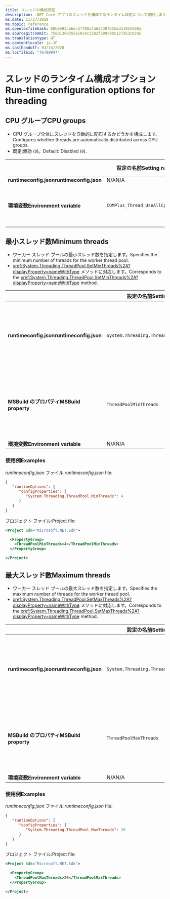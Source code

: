 ```yaml
---
title: スレッドの構成設定
description: .NET Core アプリのスレッドを構成するランタイム設定について説明します。
ms.date: 11/27/2019
ms.topic: reference
ms.openlocfilehash: 68b8e93ca6ec3f708a7a627307655ada1955500a
ms.sourcegitcommit: 7588136e355e10cbc2582f389c90c127363c02a5
ms.translationtype: HT
ms.contentlocale: ja-JP
ms.lasthandoff: 03/14/2020
ms.locfileid: "76789847"
---
```

# <a name="run-time-configuration-options-for-threading"></a><span data-ttu-id="4ddac-103">スレッドのランタイム構成オプション</span><span class="sxs-lookup"><span data-stu-id="4ddac-103">Run-time configuration options for threading</span></span>

## <a name="cpu-groups"></a><span data-ttu-id="4ddac-104">CPU グループ</span><span class="sxs-lookup"><span data-stu-id="4ddac-104">CPU groups</span></span>

- <span data-ttu-id="4ddac-105">CPU グループ全体にスレッドを自動的に配布するかどうかを構成します。</span><span class="sxs-lookup"><span data-stu-id="4ddac-105">Configures whether threads are automatically distributed across CPU groups.</span></span>
- <span data-ttu-id="4ddac-106">既定:無効 (`0`)。</span><span class="sxs-lookup"><span data-stu-id="4ddac-106">Default: Disabled (`0`).</span></span>

| | <span data-ttu-id="4ddac-107">設定の名前</span><span class="sxs-lookup"><span data-stu-id="4ddac-107">Setting name</span></span> | <span data-ttu-id="4ddac-108">値</span><span class="sxs-lookup"><span data-stu-id="4ddac-108">Values</span></span> |
| - | - | - |
| <span data-ttu-id="4ddac-109">**runtimeconfig.json**</span><span class="sxs-lookup"><span data-stu-id="4ddac-109">**runtimeconfig.json**</span></span> | <span data-ttu-id="4ddac-110">N/A</span><span class="sxs-lookup"><span data-stu-id="4ddac-110">N/A</span></span> | <span data-ttu-id="4ddac-111">N/A</span><span class="sxs-lookup"><span data-stu-id="4ddac-111">N/A</span></span> |
| <span data-ttu-id="4ddac-112">**環境変数**</span><span class="sxs-lookup"><span data-stu-id="4ddac-112">**Environment variable**</span></span> | `COMPlus_Thread_UseAllCpuGroups` | <span data-ttu-id="4ddac-113">`0` - 無効</span><span class="sxs-lookup"><span data-stu-id="4ddac-113">`0` - disabled</span></span><br/><span data-ttu-id="4ddac-114">`1` - 有効</span><span class="sxs-lookup"><span data-stu-id="4ddac-114">`1` - enabled</span></span> |

## <a name="minimum-threads"></a><span data-ttu-id="4ddac-115">最小スレッド数</span><span class="sxs-lookup"><span data-stu-id="4ddac-115">Minimum threads</span></span>

- <span data-ttu-id="4ddac-116">ワーカー スレッド プールの最小スレッド数を指定します。</span><span class="sxs-lookup"><span data-stu-id="4ddac-116">Specifies the minimum number of threads for the worker thread pool.</span></span>
- <span data-ttu-id="4ddac-117"><xref:System.Threading.ThreadPool.SetMinThreads%2A?displayProperty=nameWithType> メソッドに対応します。</span><span class="sxs-lookup"><span data-stu-id="4ddac-117">Corresponds to the <xref:System.Threading.ThreadPool.SetMinThreads%2A?displayProperty=nameWithType> method.</span></span>

| | <span data-ttu-id="4ddac-118">設定の名前</span><span class="sxs-lookup"><span data-stu-id="4ddac-118">Setting name</span></span> | <span data-ttu-id="4ddac-119">値</span><span class="sxs-lookup"><span data-stu-id="4ddac-119">Values</span></span> |
| - | - | - |
| <span data-ttu-id="4ddac-120">**runtimeconfig.json**</span><span class="sxs-lookup"><span data-stu-id="4ddac-120">**runtimeconfig.json**</span></span> | `System.Threading.ThreadPool.MinThreads` | <span data-ttu-id="4ddac-121">最小スレッド数を表す整数</span><span class="sxs-lookup"><span data-stu-id="4ddac-121">An integer that represents the minimum number of threads</span></span> |
| <span data-ttu-id="4ddac-122">**MSBuild のプロパティ**</span><span class="sxs-lookup"><span data-stu-id="4ddac-122">**MSBuild property**</span></span> | `ThreadPoolMinThreads` | <span data-ttu-id="4ddac-123">最小スレッド数を表す整数</span><span class="sxs-lookup"><span data-stu-id="4ddac-123">An integer that represents the minimum number of threads</span></span> |
| <span data-ttu-id="4ddac-124">**環境変数**</span><span class="sxs-lookup"><span data-stu-id="4ddac-124">**Environment variable**</span></span> | <span data-ttu-id="4ddac-125">N/A</span><span class="sxs-lookup"><span data-stu-id="4ddac-125">N/A</span></span> | <span data-ttu-id="4ddac-126">N/A</span><span class="sxs-lookup"><span data-stu-id="4ddac-126">N/A</span></span> |

### <a name="examples"></a><span data-ttu-id="4ddac-127">使用例</span><span class="sxs-lookup"><span data-stu-id="4ddac-127">Examples</span></span>

<span data-ttu-id="4ddac-128">*runtimeconfig.json* ファイル:</span><span class="sxs-lookup"><span data-stu-id="4ddac-128">*runtimeconfig.json* file:</span></span>

```json
{
   "runtimeOptions": {
      "configProperties": {
         "System.Threading.ThreadPool.MinThreads": 4
      }
   }
}
```

<span data-ttu-id="4ddac-129">プロジェクト ファイル:</span><span class="sxs-lookup"><span data-stu-id="4ddac-129">Project file:</span></span>

```xml
<Project Sdk="Microsoft.NET.Sdk">

  <PropertyGroup>
    <ThreadPoolMinThreads>4</ThreadPoolMinThreads>
  </PropertyGroup>

</Project>
```

## <a name="maximum-threads"></a><span data-ttu-id="4ddac-130">最大スレッド数</span><span class="sxs-lookup"><span data-stu-id="4ddac-130">Maximum threads</span></span>

- <span data-ttu-id="4ddac-131">ワーカー スレッド プールの最大スレッド数を指定します。</span><span class="sxs-lookup"><span data-stu-id="4ddac-131">Specifies the maximum number of threads for the worker thread pool.</span></span>
- <span data-ttu-id="4ddac-132"><xref:System.Threading.ThreadPool.SetMaxThreads%2A?displayProperty=nameWithType> メソッドに対応します。</span><span class="sxs-lookup"><span data-stu-id="4ddac-132">Corresponds to the <xref:System.Threading.ThreadPool.SetMaxThreads%2A?displayProperty=nameWithType> method.</span></span>

| | <span data-ttu-id="4ddac-133">設定の名前</span><span class="sxs-lookup"><span data-stu-id="4ddac-133">Setting name</span></span> | <span data-ttu-id="4ddac-134">値</span><span class="sxs-lookup"><span data-stu-id="4ddac-134">Values</span></span> |
| - | - | - |
| <span data-ttu-id="4ddac-135">**runtimeconfig.json**</span><span class="sxs-lookup"><span data-stu-id="4ddac-135">**runtimeconfig.json**</span></span> | `System.Threading.ThreadPool.MaxThreads` | <span data-ttu-id="4ddac-136">最大スレッド数を表す整数</span><span class="sxs-lookup"><span data-stu-id="4ddac-136">An integer that represents the maximum number of threads</span></span> |
| <span data-ttu-id="4ddac-137">**MSBuild のプロパティ**</span><span class="sxs-lookup"><span data-stu-id="4ddac-137">**MSBuild property**</span></span> | `ThreadPoolMaxThreads` | <span data-ttu-id="4ddac-138">最大スレッド数を表す整数</span><span class="sxs-lookup"><span data-stu-id="4ddac-138">An integer that represents the maximum number of threads</span></span> |
| <span data-ttu-id="4ddac-139">**環境変数**</span><span class="sxs-lookup"><span data-stu-id="4ddac-139">**Environment variable**</span></span> | <span data-ttu-id="4ddac-140">N/A</span><span class="sxs-lookup"><span data-stu-id="4ddac-140">N/A</span></span> | <span data-ttu-id="4ddac-141">N/A</span><span class="sxs-lookup"><span data-stu-id="4ddac-141">N/A</span></span> |

### <a name="examples"></a><span data-ttu-id="4ddac-142">使用例</span><span class="sxs-lookup"><span data-stu-id="4ddac-142">Examples</span></span>

<span data-ttu-id="4ddac-143">*runtimeconfig.json* ファイル:</span><span class="sxs-lookup"><span data-stu-id="4ddac-143">*runtimeconfig.json* file:</span></span>

```json
{
   "runtimeOptions": {
      "configProperties": {
         "System.Threading.ThreadPool.MaxThreads": 20
      }
   }
}
```

<span data-ttu-id="4ddac-144">プロジェクト ファイル:</span><span class="sxs-lookup"><span data-stu-id="4ddac-144">Project file:</span></span>

```xml
<Project Sdk="Microsoft.NET.Sdk">

  <PropertyGroup>
    <ThreadPoolMaxThreads>20</ThreadPoolMaxThreads>
  </PropertyGroup>

</Project>
```
